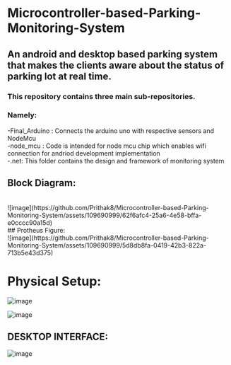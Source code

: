 # Microcontroller-based-Parking-Monitoring-System <br>
## An android and desktop based parking system that makes the clients aware about the status of parking lot at real time. <br>

### This repository contains three main sub-repositories. <br>
### Namely: <br>

-Final_Arduino : Connects the arduino uno with respective sensors and NodeMcu<br>
-node_mcu : Code is intended for node mcu chip which enables wifi connection for andriod development implementation<br>
-.net: This folder contains the design and framework of monitoring system<br>

## Block Diagram:
<br>
![image](https://github.com/Prithak8/Microcontroller-based-Parking-Monitoring-System/assets/109690999/62f6afc4-25a6-4e58-bffa-e0cccc90a15d)
<br>
## Protheus Figure:
<br>
![image](https://github.com/Prithak8/Microcontroller-based-Parking-Monitoring-System/assets/109690999/5d8db8fa-0419-42b3-822a-713b5e43d375)


# Physical Setup:

![image](https://github.com/Prithak8/Microcontroller-based-Parking-Monitoring-System/assets/109690999/c88907f3-ff82-4e5c-8fb6-f94d736539fc)

![image](https://github.com/Prithak8/Microcontroller-based-Parking-Monitoring-System/assets/109690999/9da04ede-f19d-4572-8c0e-3f602e9f2cdb)

## DESKTOP INTERFACE:

![image](https://github.com/Prithak8/Microcontroller-based-Parking-Monitoring-System/assets/109690999/29636b31-bfc8-4e96-a5b9-e0022183375f)





